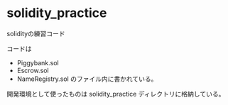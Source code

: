 # solidity_practice

solidityの練習コード

コードは
- Piggybank.sol
- Escrow.sol
- NameRegistry.sol
のファイル内に書かれている。

開発環境として使ったものは solidity_practice ディレクトリに格納している。
